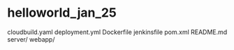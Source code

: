 # helloworld_jan_25
cloudbuild.yaml  deployment.yml  Dockerfile  jenkinsfile  pom.xml  README.md  server/  webapp/

